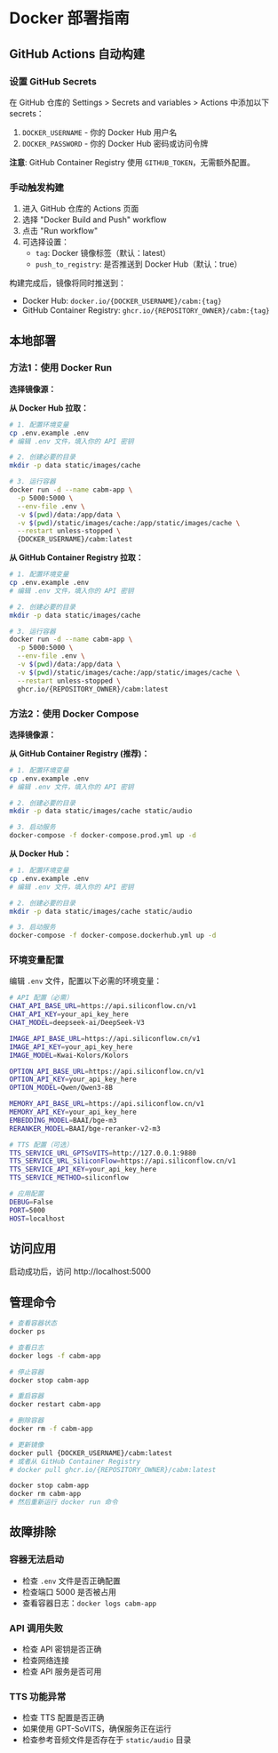 # Docker 部署指南

## GitHub Actions 自动构建

### 设置 GitHub Secrets

在 GitHub 仓库的 Settings > Secrets and variables > Actions 中添加以下 secrets：

1. `DOCKER_USERNAME` - 你的 Docker Hub 用户名
2. `DOCKER_PASSWORD` - 你的 Docker Hub 密码或访问令牌

**注意**: GitHub Container Registry 使用 `GITHUB_TOKEN`，无需额外配置。

### 手动触发构建

1. 进入 GitHub 仓库的 Actions 页面
2. 选择 "Docker Build and Push" workflow
3. 点击 "Run workflow"
4. 可选择设置：
   - `tag`: Docker 镜像标签（默认：latest）
   - `push_to_registry`: 是否推送到 Docker Hub（默认：true）

构建完成后，镜像将同时推送到：
- Docker Hub: `docker.io/{DOCKER_USERNAME}/cabm:{tag}`
- GitHub Container Registry: `ghcr.io/{REPOSITORY_OWNER}/cabm:{tag}`

## 本地部署

### 方法1：使用 Docker Run

**选择镜像源：**

**从 Docker Hub 拉取：**
```bash
# 1. 配置环境变量
cp .env.example .env
# 编辑 .env 文件，填入你的 API 密钥

# 2. 创建必要的目录
mkdir -p data static/images/cache

# 3. 运行容器
docker run -d --name cabm-app \
  -p 5000:5000 \
  --env-file .env \
  -v $(pwd)/data:/app/data \
  -v $(pwd)/static/images/cache:/app/static/images/cache \
  --restart unless-stopped \
  {DOCKER_USERNAME}/cabm:latest
```

**从 GitHub Container Registry 拉取：**
```bash
# 1. 配置环境变量
cp .env.example .env
# 编辑 .env 文件，填入你的 API 密钥

# 2. 创建必要的目录
mkdir -p data static/images/cache

# 3. 运行容器
docker run -d --name cabm-app \
  -p 5000:5000 \
  --env-file .env \
  -v $(pwd)/data:/app/data \
  -v $(pwd)/static/images/cache:/app/static/images/cache \
  --restart unless-stopped \
  ghcr.io/{REPOSITORY_OWNER}/cabm:latest
```

### 方法2：使用 Docker Compose

**选择镜像源：**

**从 GitHub Container Registry (推荐)：**
```bash
# 1. 配置环境变量
cp .env.example .env
# 编辑 .env 文件，填入你的 API 密钥

# 2. 创建必要的目录
mkdir -p data static/images/cache static/audio

# 3. 启动服务
docker-compose -f docker-compose.prod.yml up -d
```

**从 Docker Hub：**
```bash
# 1. 配置环境变量
cp .env.example .env
# 编辑 .env 文件，填入你的 API 密钥

# 2. 创建必要的目录
mkdir -p data static/images/cache static/audio

# 3. 启动服务
docker-compose -f docker-compose.dockerhub.yml up -d
```

### 环境变量配置

编辑 `.env` 文件，配置以下必需的环境变量：

```bash
# API 配置（必需）
CHAT_API_BASE_URL=https://api.siliconflow.cn/v1
CHAT_API_KEY=your_api_key_here
CHAT_MODEL=deepseek-ai/DeepSeek-V3

IMAGE_API_BASE_URL=https://api.siliconflow.cn/v1
IMAGE_API_KEY=your_api_key_here
IMAGE_MODEL=Kwai-Kolors/Kolors

OPTION_API_BASE_URL=https://api.siliconflow.cn/v1
OPTION_API_KEY=your_api_key_here
OPTION_MODEL=Qwen/Qwen3-8B

MEMORY_API_BASE_URL=https://api.siliconflow.cn/v1
MEMORY_API_KEY=your_api_key_here
EMBEDDING_MODEL=BAAI/bge-m3
RERANKER_MODEL=BAAI/bge-reranker-v2-m3

# TTS 配置（可选）
TTS_SERVICE_URL_GPTSoVITS=http://127.0.0.1:9880
TTS_SERVICE_URL_SiliconFlow=https://api.siliconflow.cn/v1
TTS_SERVICE_API_KEY=your_api_key_here
TTS_SERVICE_METHOD=siliconflow

# 应用配置
DEBUG=False
PORT=5000
HOST=localhost
```

## 访问应用

启动成功后，访问 http://localhost:5000

## 管理命令

```bash
# 查看容器状态
docker ps

# 查看日志
docker logs -f cabm-app

# 停止容器
docker stop cabm-app

# 重启容器
docker restart cabm-app

# 删除容器
docker rm -f cabm-app

# 更新镜像
docker pull {DOCKER_USERNAME}/cabm:latest
# 或者从 GitHub Container Registry
# docker pull ghcr.io/{REPOSITORY_OWNER}/cabm:latest

docker stop cabm-app
docker rm cabm-app
# 然后重新运行 docker run 命令
```

## 故障排除

### 容器无法启动
- 检查 `.env` 文件是否正确配置
- 检查端口 5000 是否被占用
- 查看容器日志：`docker logs cabm-app`

### API 调用失败
- 检查 API 密钥是否正确
- 检查网络连接
- 检查 API 服务是否可用

### TTS 功能异常
- 检查 TTS 配置是否正确
- 如果使用 GPT-SoVITS，确保服务正在运行
- 检查参考音频文件是否存在于 `static/audio` 目录
